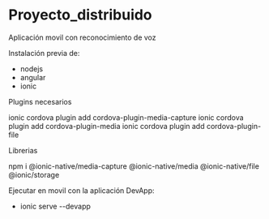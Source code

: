 # Proyecto_distribuido
Aplicación movil con reconocimiento de voz

Instalación previa de:
* nodejs
* angular
* ionic

Plugins necesarios

ionic cordova plugin add cordova-plugin-media-capture
ionic cordova plugin add cordova-plugin-media
ionic cordova plugin add cordova-plugin-file

Librerias

npm i @ionic-native/media-capture @ionic-native/media @ionic-native/file @ionic/storage

Ejecutar en movil con la aplicación DevApp: 
* ionic serve --devapp
